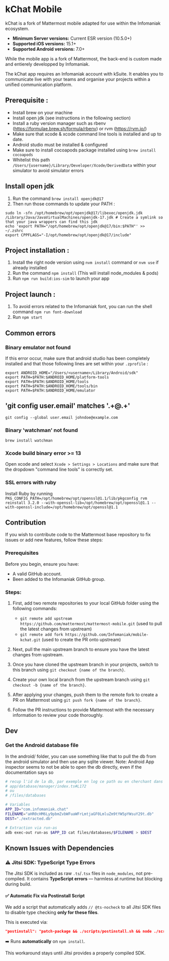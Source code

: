 # kChat Mobile

kChat is a fork of Mattermost mobile adapted for use within the Infomaniak ecosystem.

- **Minimum Server versions:** Current ESR version (10.5.0+)
- **Supported iOS versions:** 15.1+
- **Supported Android versions:** 7.0+

While the mobile app is a fork of Mattermost, the back-end is custom made and entierely developped by Infomaniak.

The kChat app requires an Infomaniak account with kSuite. It enables you to communicate live with your teams and organise your projects within a unified communication platform.

## Prerequisite :

- Install brew on your machine
- Install open jdk (see instructions in the following section)
- Install a ruby version manager such as rbenv (https://formulae.brew.sh/formula/rbenv) or rvm (https://rvm.io/)
- Make sure that xcode & xcode command line tools is installed and up to date.
- Android studio must be installed & configured
- Make sure to install cocoapods package installed using `brew install cocoapods`
- Whitelist this path `/Users/{username}/Library/Developer/Xcode/DerivedData` within your simulator to avoid simulator errors

## Install open jdk

1. Run the command `brew install openjdk@17`
2. Then run those commands to update your PATH :

```
sudo ln -sfn /opt/homebrew/opt/openjdk@17/libexec/openjdk.jdk /Library/Java/JavaVirtualMachines/openjdk-17.jdk # Create a symlink so that your java wrappers can find this jdk
echo 'export PATH="/opt/homebrew/opt/openjdk@17/bin:$PATH"' >> ~/.zshrc
export CPPFLAGS="-I/opt/homebrew/opt/openjdk@17/include"
```

## Project installation :

1. Install the right node version using `nvm install` command or `nvm use` if already installed
2. Run the command `npm install` (This will install node_modules & pods)
3. Run `npm run build:ios-sim` to launch your app

## Project launch :

1. To avoid errors related to the Infomaniak font, you can run the shell command `npm run font-download`
2. Run `npm start`

## Common errors

### Binary emulator not found

If this error occur, make sure that android studio has been completely installed and that those following lines are set within your `.zprofile` :

```
export ANDROID_HOME="/Users/<username>/Library/Android/sdk"
export PATH=$PATH:$ANDROID_HOME/platform-tools
export PATH=$PATH:$ANDROID_HOME/tools
export PATH=$PATH:$ANDROID_HOME/tools/bin
export PATH=$PATH:$ANDROID_HOME/emulator
```

## 'git config user.email' matches '.+@.+'

```
git config --global user.email johndoe@example.com
```

### Binary 'watchman' not found

```
brew install watchman
```

### Xcode build binary error >= 13

Open xcode and select `Xcode > Settings > Locations` and make sure that the dropdown "command line tools" is correctly set.

### SSL errors with ruby

Install Ruby by running `PKG_CONFIG_PATH=/opt/homebrew/opt/openssl@1.1/lib/pkgconfig rvm reinstall 3.2.0 --with-openssl-lib=/opt/homebrew/opt/openssl@1.1 --with-openssl-include=/opt/homebrew/opt/openssl@1.1`

## Contribution

If you wish to contribute code to the Mattermost base repository to fix issues or add new features, follow these steps:

### Prerequisites

Before you begin, ensure you have:

- A valid GitHub account.
- Been added to the Infomaniak GitHub group.

### Steps:

1. First, add two remote repositories to your local GitHub folder using the following commands:

   - `git remote add upstream https://github.com/mattermost/mattermost-mobile.git` (used to pull the latest changes from upstream)
   - `git remote add fork https://github.com/Infomaniak/mobile-kchat.git` (used to create the PR onto upstream)

2. Next, pull the main upstream branch to ensure you have the latest changes from upstream.

3. Once you have cloned the upstream branch in your projects, switch to this branch using `git checkout {name of the branch}`.

4. Create your own local branch from the upstream branch using `git checkout -b {name of the branch}`.

5. After applying your changes, push them to the remote fork to create a PR on Mattermost using `git push fork {name of the branch}`.

6. Follow the PR instructions to provide Mattermost with the necessary information to review your code thoroughly.


## Dev

### Get the Android database file

In the android/ folder, you can use something like that to pull the db from the android simulator
and then use any sqlite viewer.
Note: Android App inspector seems to not be able to open the db directly, even if the documentation says so

```bash
# recup l'id de la db, par exemple en log ce path ou en cherchant dans le device
# app/database/manager/index.ts#L172
# ou 
# /files/databases

# Variables
APP_ID="com.infomaniak.chat"
FILENAME="aHR0cHM6Ly9pbmZvbWFuaWFrLmtjaGF0LmluZm9tYW5pYWsuY29t.db"
DEST="./extracted.db"

# Extraction via run-as
adb exec-out run-as $APP_ID cat files/databases/$FILENAME > $DEST
```

## Known Issues with Dependencies
### ⚠️ Jitsi SDK: TypeScript Type Errors

The Jitsi SDK is included as raw `.ts`/`.tsx` files in `node_modules`, not pre-compiled. It contains **TypeScript errors** — harmless at runtime but blocking during build.

#### ✅ Automatic Fix via Postinstall Script

We add a script that automatically adds `// @ts-nocheck` to all Jitsi SDK files to disable type checking **only for these files**.

This is executed via:

```json
"postinstall": "patch-package && ./scripts/postinstall.sh && node ./scripts/jitsi-ts-nocheck.js"
```

➡️ Runs **automatically** on `npm install`.  

This workaround stays until Jitsi provides a properly compiled SDK.